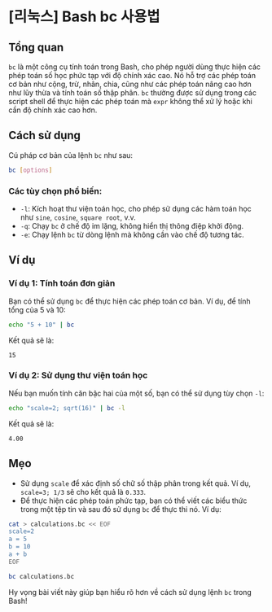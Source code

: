 # [리눅스] Bash bc 사용법

## Tổng quan
`bc` là một công cụ tính toán trong Bash, cho phép người dùng thực hiện các phép toán số học phức tạp với độ chính xác cao. Nó hỗ trợ các phép toán cơ bản như cộng, trừ, nhân, chia, cũng như các phép toán nâng cao hơn như lũy thừa và tính toán số thập phân. `bc` thường được sử dụng trong các script shell để thực hiện các phép toán mà `expr` không thể xử lý hoặc khi cần độ chính xác cao hơn.

## Cách sử dụng
Cú pháp cơ bản của lệnh `bc` như sau:

```bash
bc [options]
```

### Các tùy chọn phổ biến:
- `-l`: Kích hoạt thư viện toán học, cho phép sử dụng các hàm toán học như `sine`, `cosine`, `square root`, v.v.
- `-q`: Chạy `bc` ở chế độ im lặng, không hiển thị thông điệp khởi động.
- `-e`: Chạy lệnh `bc` từ dòng lệnh mà không cần vào chế độ tương tác.

## Ví dụ
### Ví dụ 1: Tính toán đơn giản
Bạn có thể sử dụng `bc` để thực hiện các phép toán cơ bản. Ví dụ, để tính tổng của 5 và 10:

```bash
echo "5 + 10" | bc
```
Kết quả sẽ là:
```
15
```

### Ví dụ 2: Sử dụng thư viện toán học
Nếu bạn muốn tính căn bậc hai của một số, bạn có thể sử dụng tùy chọn `-l`:

```bash
echo "scale=2; sqrt(16)" | bc -l
```
Kết quả sẽ là:
```
4.00
```

## Mẹo
- Sử dụng `scale` để xác định số chữ số thập phân trong kết quả. Ví dụ, `scale=3; 1/3` sẽ cho kết quả là `0.333`.
- Để thực hiện các phép toán phức tạp, bạn có thể viết các biểu thức trong một tệp tin và sau đó sử dụng `bc` để thực thi nó. Ví dụ:

```bash
cat > calculations.bc << EOF
scale=2
a = 5
b = 10
a + b
EOF

bc calculations.bc
```

Hy vọng bài viết này giúp bạn hiểu rõ hơn về cách sử dụng lệnh `bc` trong Bash!